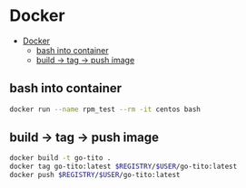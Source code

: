 # Docker
<!--ts-->
   * [Docker](#docker)
      * [bash into container](#bash-into-container)
      * [build -&gt; tag -&gt; push image](#build---tag---push-image)

<!-- Added by: morelly_t1, at: Thu 21 Jan 2021 10:14:26 PM CET -->

<!--te-->

## bash into container
```bash
docker run --name rpm_test --rm -it centos bash
```

## build -> tag -> push image
```bash
docker build -t go-tito .
docker tag go-tito:latest $REGISTRY/$USER/go-tito:latest
docker push $REGISTRY/$USER/go-tito:latest
```
